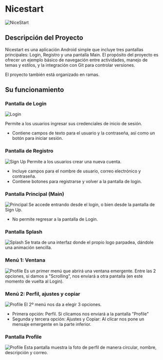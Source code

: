 # Nicestart
![NiceStart](imagenes/logo.png "Logo")

## Descripción del Proyecto
Nicestart es una aplicación Android simple que incluye tres pantallas principales: Login, Registro y una pantalla Main. El propósito del proyecto es ofrecer un ejemplo básico de navegación entre actividades, manejo de temas y estilos, y la integración con Git para controlar versiones.

El proyecto también está organizado en ramas.

## Su funcionamiento

### Pantalla de Login
![Login](imagenes/login.png "Pantalla de Login")

Permite a los usuarios ingresar sus credenciales de inicio de sesión.
- Contiene campos de texto para el usuario y la contraseña, así como un botón para iniciar sesión.



### Pantalla de Registro
![Sign Up](imagenes/signup.png "Pantalla de Registro")
Permite a los usuarios crear una nueva cuenta.
- Incluye campos para el nombre de usuario, correo electrónico y contraseña.
- Contiene botones para registrarse y volver a la pantalla de login.



### Pantalla Principal (Main)
![Principal](imagenes/inicio.png "Pantalla Principal")
Se accede entrando desde el login, o bien desde la pantalla de Sign Up.
- No permite regresar a la pantalla de Login.



### Pantalla Splash
![Splash](imagenes/splash.png "Pantalla de Carga")
Se trata de una interfaz donde el propio logo parpadea, dándole una animación sencilla.



### Menú 1: Ventana
![Profile](imagenes/menuuno.png "Menu del Perfil")
Es un primer menú que abrirá una ventana emergente. Entre las 2 opciones, si damos a "Scrolling", nos enviará a otra pantalla (en este momento de vuelta al Login).



### Menú 2: Perfil, ajustes y copiar
![Profile](imagenes/menudos.png "Menu del Perfil")
El 2º menú nos da a elegir 3 opciones.
- Primera opción: Perfil. Si clicamos nos enviará a la pantalla "Profile"
- Segunda y tercera opción: Ajustes y Copiar: Al clicar nos pone un mensaje emergente en la parte inferior.



### Pantalla Profile
![Profile](imagenes/perfil.png "Menu del Perfil")
Esta pantalla muestra la foto de perfil de manera circular, nombre, descripción y correo.



